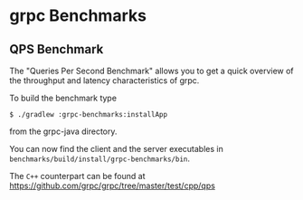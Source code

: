 grpc Benchmarks
==============================================

## QPS Benchmark

The "Queries Per Second Benchmark" allows you to get a quick overview of the throughput and
latency characteristics of grpc.

To build the benchmark type

```
$ ./gradlew :grpc-benchmarks:installApp
```

from the grpc-java directory.

You can now find the client and the server executables in `benchmarks/build/install/grpc-benchmarks/bin`.

The `C++` counterpart can be found at https://github.com/grpc/grpc/tree/master/test/cpp/qps
